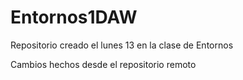 # Entornos1DAW
Repositorio creado el lunes 13 en la clase de Entornos

Cambios hechos desde el repositorio remoto
